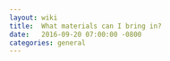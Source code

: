 ```yaml
---
layout: wiki
title:  What materials can I bring in?
date:   2016-09-20 07:00:00 -0800
categories: general
---
```


